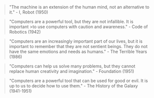 >"The machine is an extension of the human mind, not an alternative to it." - I, Robot (1950)

>"Computers are a powerful tool, but they are not infallible. It is important >to use computers with caution and awareness." - Code of Robotics (1942)

>"Computers are an increasingly important part of our lives, but it is important to remember that they are not sentient beings. They do not have the same emotions and needs as humans." - The Terrible Years (1986)

>"Computers can help us solve many problems, but they cannot replace human creativity and imagination." - Foundation (1951)

>"Computers are a powerful tool that can be used for good or evil. It is up to us to decide how to use them." - The History of the Galaxy (1941-1951)
